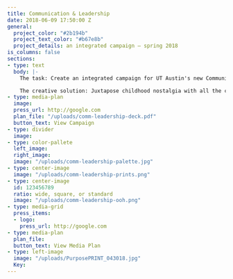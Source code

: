 ```yaml
---
title: Communication & Leadership
date: 2018-06-09 17:50:00 Z
general:
  project_color: "#2b194b"
  project_text_color: "#b67e8b"
  project_details: an integrated campaign – spring 2018
is_columns: false
sections:
- type: text
  body: |-
    The task: Create an integrated campaign for UT Austin's new Communication & Leadership degree.

    The creative solution: Juxtapose childhood nostalgia with all the complexities that emerge when students begin their college career to remind them they can rediscover and apply their passions in the real world to lead positive change through Communication & Leadership.
- type: media-plan
  image: 
  press_url: http://google.com
  plan_file: "/uploads/comm-leadership-deck.pdf"
  button_text: View Campaign
- type: divider
  image: 
- type: color-pallete
  left_image: 
  right_image: 
  image: "/uploads/comm-leadership-palette.jpg"
- type: center-image
  image: "/uploads/comm-leadership-prints.png"
- type: center-image
  id: 123456789
  ratio: wide, square, or standard
  image: "/uploads/comm-leadership-ooh.png"
- type: media-grid
  press_items:
  - logo: 
    press_url: http://google.com
- type: media-plan
  plan_file: 
  button_text: View Media Plan
- type: left-image
  image: "/uploads/PurposePRINT_043018.jpg"
  Key: 
---
```


